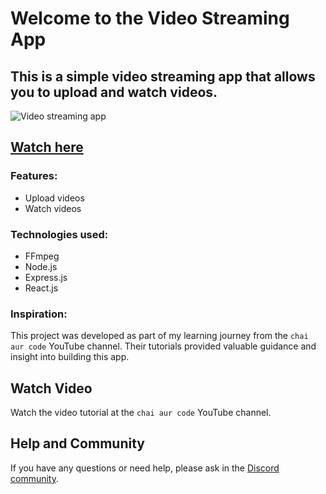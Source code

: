 # Welcome to the Video Streaming App

## This is a simple video streaming app that allows you to upload and watch videos.

![Video streaming app]()

## [Watch here](https://youtu.be/Hn0uZwjghng)

### Features:
- Upload videos
- Watch videos

### Technologies used:
- FFmpeg
- Node.js
- Express.js
- React.js

### Inspiration:
This project was developed as part of my learning journey from the `chai aur code` YouTube channel. Their tutorials provided valuable guidance and insight into building this app.

## Watch Video
Watch the video tutorial at the `chai aur code` YouTube channel.

## Help and Community
If you have any questions or need help, please ask in the [Discord community](https://chaicode.com).

